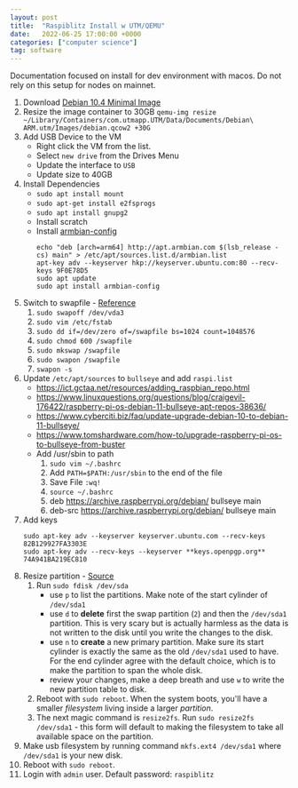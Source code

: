 ```yaml
---
layout: post
title:  "Raspiblitz Install w UTM/QEMU"
date:   2022-06-25 17:00:00 +0000
categories: ["computer science"]
tag: software
---
```


Documentation focused on install for dev environment with macos. Do not rely on this setup for nodes on mainnet. 

1. Download [Debian 10.4 Minimal Image](https://mac.getutm.app/gallery/debian-10-4-minimal)
2. Resize the image container to 30GB
	`qemu-img resize ~/Library/Containers/com.utmapp.UTM/Data/Documents/Debian\ ARM.utm/Images/debian.qcow2 +30G`
3. Add USB Device to the VM
	- Right click the VM from the list.
	- Select `new drive` from the Drives Menu
	- Update the interface to `USB`
	- Update size to 40GB
4. Install Dependencies
	- `sudo apt install mount`
	- `sudo apt-get install e2fsprogs`
	- `sudo apt install gnupg2`
	- Install scratch
	- Install [armbian-config](https://github.com/armbian/config#armbian-configuration-utility)
		```
		echo "deb [arch=arm64] http://apt.armbian.com $(lsb_release -cs) main" > /etc/apt/sources.list.d/armbian.list
		apt-key adv --keyserver hkp://keyserver.ubuntu.com:80 --recv-keys 9F0E78D5
		sudo apt update
		sudo apt install armbian-config
		```
5. Switch to swapfile - [Reference](https://www.linuxuprising.com/2018/08/how-to-use-swap-file-instead-of-swap.html)	
	1. `sudo swapoff /dev/vda3`
	2. `sudo vim /etc/fstab `
	3. `sudo dd if=/dev/zero of=/swapfile bs=1024 count=1048576`
	4. `sudo chmod 600 /swapfile `
	5. `sudo mkswap /swapfile`
	6. `sudo swapon /swapfile`
	7. `swapon -s`
6. Update `/etc/apt/sources` to `bullseye` and add `raspi.list`
	- https://ict.gctaa.net/resources/adding_raspbian_repo.html
	- https://www.linuxquestions.org/questions/blog/craigevil-176422/raspberry-pi-os-debian-11-bullseye-apt-repos-38636/
	- https://www.cyberciti.biz/faq/update-upgrade-debian-10-to-debian-11-bullseye/
	- https://www.tomshardware.com/how-to/upgrade-raspberry-pi-os-to-bullseye-from-buster
	- Add /usr/sbin to path
		1. `sudo vim ~/.bashrc`
		2. Add `PATH=$PATH:/usr/sbin` to the end of the file
		3. Save File `:wq!`
		4. `source ~/.bashrc`
		5. deb https://archive.raspberrypi.org/debian/ bullseye main
		6. deb-src https://archive.raspberrypi.org/debian/ bullseye main
7. Add keys
	```
	sudo apt-key adv --keyserver keyserver.ubuntu.com --recv-keys 82B129927FA3303E
	sudo apt-key adv --recv-keys --keyserver **keys.openpgp.org** 74A941BA219EC810
	```
8. Resize partition - [Source](https://askubuntu.com/a/116367)
	1. Run `sudo fdisk /dev/sda`
	    - use `p` to list the partitions. Make note of the start cylinder of `/dev/sda1`
	    - use `d` to **delete** first the swap partition (`2`) and then the `/dev/sda1` partition. This is very scary but is actually harmless as the data is not written to the disk until you write the changes to the disk.
	    - use `n` to **create** a new primary partition. Make sure its start cylinder is exactly the same as the old `/dev/sda1` used to have. For the end cylinder agree with the default choice, which is to make the partition to span the whole disk.
	    - review your changes, make a deep breath and use `w` to write the new partition table to disk. 
	2. Reboot with `sudo reboot`. When the system boots, you'll have a smaller _filesystem_ living inside a larger _partition_.
	3. The next magic command is `resize2fs`. Run `sudo resize2fs /dev/sda1` - this form will default to making the filesystem to take all available space on the partition.
9. Make usb  filesystem  by running command  `mkfs.ext4 /dev/sda1` where `/dev/sda1` is your new disk.
10. Reboot with `sudo reboot`.
11. Login with `admin` user.  Default password: `raspiblitz`
